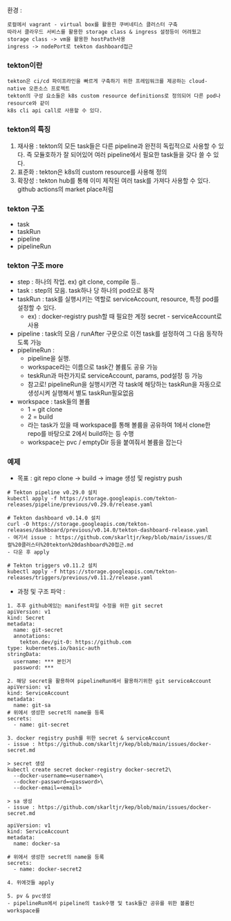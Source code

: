 환경 : 
```
로컬에서 vagrant - virtual box를 활용한 쿠버네티스 클러스터 구축
따라서 클라우드 서비스를 활용한 storage class & ingress 설정등이 어려웠고 
storage class -> vm을 활용한 hostPath사용
ingress -> nodePort로 tekton dashboard접근
```

### tekton이란
```
tekton은 ci/cd 파이프라인을 빠르게 구축하기 위한 프레임워크를 제공하는 cloud-native 오픈소스 프로젝트
tekton의 구성 요소들은 k8s custom resource definitions로 정의되어 다른 pod나 resource와 같이
k8s cli api call로 사용할 수 있다.
```

### tekton의 특징
1. 재사용 : tekton의 모든 task들은 다른 pipeline과 완전히 독립적으로 사용할 수 있다. 
즉 모듈호하가 잘 되어있어 여러 pipeline에서 필요한 task들을 갖다 쓸 수 있다.
2. 표준화 : tekton은 k8s의 custom resource를 사용해 정의
3. 확장성 : tekton hub를 통해 이미 제작된 여러 task를 가져다 사용할 수 있다. github actions의 market place처럼


### tekton 구조
- task
- taskRun
- pipeline
- pipelineRun


### tekton 구조 more
- step : 하나의 작업. ex) git clone, compile 등..
- task : step의 모음. task하나 당 하나의 pod으로 동작
- taskRun : task를 실행시키는 역할로 serviceAccount, resource, 특정 pod를 설정할 수 있다.
  - ex) : docker-registry push할 때 필요한 계정 secret - serviceAccount로 사용
- pipeline : task의 모음 / runAfter 구문으로 이전 task를 설정하여 그 다음 동작하도록 가능
- pipelineRun : 
  - pipeline을 실행. 
  - workspace라는 이름으로 task간 볼륨도 공유 가능
  - teskRun과 마찬가지로 serviceAccount, params, pod설정 등 가능
  - 참고로! pipelineRun을 실행시키면 각 task에 해당하는 taskRun을 자동으로 생성시켜 실행해서 별도 taskRun필요없음
- workspace : task들의 볼륨
  - 1 = git clone
  - 2 = build
  - 라는 task가 있을 때 workspace를 통해 볼륨을 공유하여 1에서 clone한 repo를 바탕으로 2에서 build하는 등 수행
  - workspace는 pvc / emptyDir 등을 붙여줘서 볼륨을 잡는다

### 예제
- 목표 : git repo clone -> build -> image 생성 및 registry push
```
# Tekton pipeline v0.29.0 설치
kubectl apply -f https://storage.googleapis.com/tekton-releases/pipeline/previous/v0.29.0/release.yaml

# Tekton dashboard v0.14.0 설치
curl -O https://storage.googleapis.com/tekton-releases/dashboard/previous/v0.14.0/tekton-dashboard-release.yaml
- 여기서 issue : https://github.com/skarltjr/kep/blob/main/issues/로컬%20클러스터%20tekton%20dashboard%20접근.md
- 다운 후 apply

# Tekton triggers v0.11.2 설치 
kubectl apply -f https://storage.googleapis.com/tekton-releases/triggers/previous/v0.11.2/release.yaml
```
- 과정 및 구조 파악 : 
```
1. 추후 github에있는 manifest파일 수정을 위한 git secret
apiVersion: v1
kind: Secret
metadata:
  name: git-secret
  annotations:
    tekton.dev/git-0: https://github.com
type: kubernetes.io/basic-auth
stringData:
  username: *** 본인거
  password: ***
```
```
2. 해당 secret을 활용하여 pipelineRun에서 활용하기위한 git serviceAccount
apiVersion: v1
kind: ServiceAccount
metadata:
  name: git-sa
# 위에서 생성한 secret의 name을 등록
secrets:
  - name: git-secret
```
```
3. docker registry push를 위한 secret & serviceAccount
- issue : https://github.com/skarltjr/kep/blob/main/issues/docker-secret.md

> secret 생성
kubectl create secret docker-registry docker-secret2\ 
  --docker-username=<username>\
  --docker-password=<password>\
  --docker-email=<email>
  
> sa 생성
- issue : https://github.com/skarltjr/kep/blob/main/issues/docker-secret.md

apiVersion: v1
kind: ServiceAccount
metadata:
  name: docker-sa

# 위에서 생성한 secret의 name을 등록
secrets:
  - name: docker-secret2
```
```
4. 위에것들 apply
```
```
5. pv & pvc생성
- pipelineRun에서 pipeline의 task수행 및 task들간 공유를 위한 볼륨인 workspace를
```
